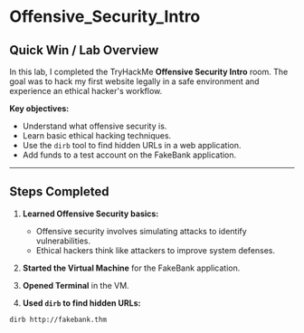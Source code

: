 # Offensive_Security_Intro

## Quick Win / Lab Overview
In this lab, I completed the TryHackMe **Offensive Security Intro** room. The goal was to hack my first website legally in a safe environment and experience an ethical hacker's workflow.

**Key objectives:**
- Understand what offensive security is.
- Learn basic ethical hacking techniques.
- Use the `dirb` tool to find hidden URLs in a web application.
- Add funds to a test account on the FakeBank application.

---

## Steps Completed

1. **Learned Offensive Security basics:**  
   - Offensive security involves simulating attacks to identify vulnerabilities.  
   - Ethical hackers think like attackers to improve system defenses.

2. **Started the Virtual Machine** for the FakeBank application.

3. **Opened Terminal** in the VM.

4. **Used `dirb` to find hidden URLs:**
```bash
dirb http://fakebank.thm
